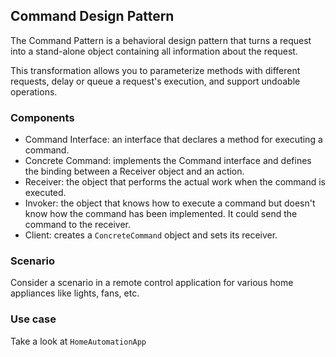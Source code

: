 ## Command Design Pattern
The Command Pattern is a behavioral design pattern that turns a request into a stand-alone object containing all information about the request. 

This transformation allows you to parameterize methods with different requests, delay or queue a request's execution, and support undoable operations.

### Components
- Command Interface: an interface that declares a method for executing a command.
- Concrete Command: implements the Command interface and defines the binding between a Receiver object and an action.
- Receiver: the object that performs the actual work when the command is executed.
- Invoker: the object that knows how to execute a command but doesn't know how the command has been implemented. It could send the command to the receiver.
- Client: creates a `ConcreteCommand` object and sets its receiver.

### Scenario
Consider a scenario in a remote control application for various home appliances like lights, fans, etc.

### Use case
Take a look at ```HomeAutomationApp```